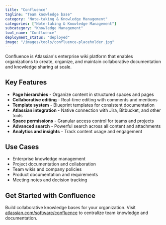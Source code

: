 ```yaml
---
title: "Confluence"
tagline: "Team knowledge base"
category: "Note-taking & Knowledge Management"
categories: ["Note-taking & Knowledge Management"]
subcategory: "Knowledge Management"
tool_name: "Confluence"
deployment_status: "deployed"
image: "/images/tools/confluence-placeholder.jpg"
---
```

Confluence is Atlassian's enterprise wiki platform that enables organizations to create, organize, and maintain collaborative documentation and knowledge sharing at scale.

## Key Features

- **Page hierarchies** - Organize content in structured spaces and pages
- **Collaborative editing** - Real-time editing with comments and mentions
- **Template system** - Blueprint templates for consistent documentation
- **Atlassian integration** - Native connection with Jira, Bitbucket, and other tools
- **Space permissions** - Granular access control for teams and projects
- **Advanced search** - Powerful search across all content and attachments
- **Analytics and insights** - Track content usage and engagement

## Use Cases

- Enterprise knowledge management
- Project documentation and collaboration
- Team wikis and company policies
- Product documentation and requirements
- Meeting notes and decision tracking

## Get Started with Confluence

Build collaborative knowledge bases for your organization. Visit [atlassian.com/software/confluence](https://www.atlassian.com/software/confluence) to centralize team knowledge and documentation.